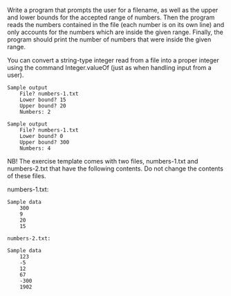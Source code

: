 Write a program that prompts the user for a filename, as well as the upper and lower bounds for the accepted range of numbers. Then the program reads the numbers contained in the file (each number is on its own line) and only accounts for the numbers which are inside the given range. Finally, the program should print the number of numbers that were inside the given range.

You can convert a string-type integer read from a file into a proper integer using the command Integer.valueOf (just as when handling input from a user).

    Sample output
        File? numbers-1.txt
        Lower bound? 15
        Upper bound? 20
        Numbers: 2

    Sample output
        File? numbers-1.txt
        Lower bound? 0
        Upper bound? 300
        Numbers: 4

NB! The exercise template comes with two files, numbers-1.txt and numbers-2.txt that have the following contents. Do not change the contents of these files.

numbers-1.txt:

    Sample data
        300
        9
        20
        15

    numbers-2.txt:

    Sample data
        123
        -5
        12
        67
        -300
        1902